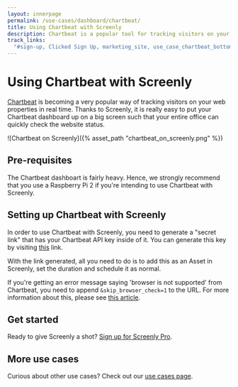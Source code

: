 ```yaml
---
layout: innerpage
permalink: /use-cases/dashboard/chartbeat/
title: Using Chartbeat with Screenly
description: Chartbeat is a popular tool for tracking visitors on your website(s) in real time. Here's how you can use Chartbeat with Screenly.
track_links:
  "#sign-up, Clicked Sign Up, marketing_site, use_case_chartbeat_bottom"
---
```


# Using Chartbeat with Screenly

[Chartbeat](https://chartbeat.com) is becoming a very popular way of tracking visitors on your web properties in real time. Thanks to Screenly, it is really easy to put your Chartbeat dashboard up on a big screen such that your entire office can quickly check the website status.

![Chartbeat on Screenly]({% asset_path "chartbeat_on_screenly.png" %})

## Pre-requisites

The Chartbeat dashboart is fairly heavy. Hence, we strongly recommend that you use a Raspberry Pi 2 if you're intending to use Chartbeat with Screenly.


## Setting up Chartbeat with Screenly

In order to use Chartbeat with Screenly, you need to generate a "secret link" that has your Chartbeat API key inside of it. You can generate this key by visiting [this](https://chartbeat.com/share/) link.

With the link generated, all you need to do is to add this as an Asset in Screenly, set the duration and schedule it as normal.

If you're getting an error message saying 'browser is not supported' from Chartbeat, you need to append `&skip_browser_check=1` to the URL. For more information about this, please see [this article](http://faq.chartbeat.com/hc/en-us/articles/209548308-SmartTV-Troubles).

## Get started

Ready to give Screenly a shot? <a id="sign-up" href="https://login.screenlyapp.com/signup">Sign up for Screenly Pro</a>.

## More use cases

Curious about other use cases? Check out our [use cases page]({{site.url}}/use-cases/).
